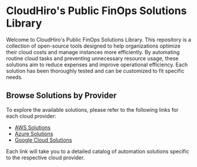 # CloudHiro's Public FinOps Solutions Library

Welcome to CloudHiro's Public FinOps Solutions Library.
This repository is a collection of open-source tools designed to help organizations optimize their cloud costs and manage instances more efficiently. By automating routine cloud tasks and preventing unnecessary resource usage, these solutions aim to reduce expenses and improve operational efficiency. 
Each solution has been thoroughly tested and can be customized to fit specific needs.

## Browse Solutions by Provider

To explore the available solutions, please refer to the following links for each cloud provider:

- [AWS Solutions](./AWS/README.md)
- [Azure Solutions](./AZR/README.md)
- [Google Cloud Solutions](./GCP/README.md)

Each link will take you to a detailed catalog of automation solutions specific to the respective cloud provider.

